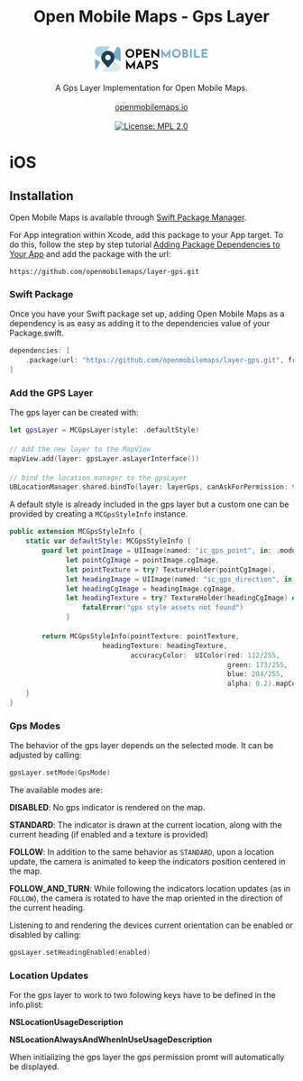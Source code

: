 <h1 align="center">Open Mobile Maps - Gps Layer</h1>
<br />
<div align="center">
  <img width="200" height="45" src="logo.svg" />
  <br />
  <br />
  A Gps Layer Implementation for Open Mobile Maps.
  <br />
  <br />
  <a href="https://openmobilemaps.io/">openmobilemaps.io</a>
</div>
<br />

<div align="center">
    <!-- License -->
    <a href="https://github.com/openmobilemaps/layer-gps/blob/master/LICENSE">
      <img alt="License: MPL 2.0"
      src="https://img.shields.io/badge/License-MPL%202.0-brightgreen.svg">
    </a>
</div>


<h1>iOS</h1>

## Installation

Open Mobile Maps is available through [Swift Package Manager](https://swift.org/package-manager/).

For App integration within Xcode, add this package to your App target. To do this, follow the step by step tutorial [Adding Package Dependencies to Your App](https://developer.apple.com/documentation/xcode/adding_package_dependencies_to_your_app) and add the package with the url:
```
https://github.com/openmobilemaps/layer-gps.git
```

### Swift Package

Once you have your Swift package set up, adding Open Mobile Maps as a dependency is as easy as adding it to the dependencies value of your Package.swift.

```swift
dependencies: [
    .package(url: "https://github.com/openmobilemaps/layer-gps.git", from: .init(stringLiteral: "3.0.0-rc.3")))
]
```

### Add the GPS Layer

The gps layer can be created with:

```swift
let gpsLayer = MCGpsLayer(style: .defaultStyle)

// Add the new layer to the MapView
mapView.add(layer: gpsLayer.asLayerInterface())

// bind the location manager to the gpsLayer
UBLocationManager.shared.bindTo(layer: layerGps, canAskForPermission: true)
```

A default style is already included in the gps layer but a custom one can be provided by creating a `MCGpsStyleInfo` instance.

```swift
public extension MCGpsStyleInfo {
    static var defaultStyle: MCGpsStyleInfo {
        guard let pointImage = UIImage(named: "ic_gps_point", in: .module, compatibleWith: nil),
              let pointCgImage = pointImage.cgImage,
              let pointTexture = try? TextureHolder(pointCgImage),
              let headingImage = UIImage(named: "ic_gps_direction", in: .module, compatibleWith: nil),
              let headingCgImage = headingImage.cgImage,
              let headingTexture = try? TextureHolder(headingCgImage) else {
                  fatalError("gps style assets not found")
              }

        return MCGpsStyleInfo(pointTexture: pointTexture,
                       headingTexture: headingTexture,
                              accuracyColor:  UIColor(red: 112/255,
                                                      green: 173/255,
                                                      blue: 204/255,
                                                      alpha: 0.2).mapCoreColor)
    }
}
```


### Gps Modes

The behavior of the gps layer depends on the selected mode. It can be adjusted by calling:
```swift
gpsLayer.setMode(GpsMode)
```

The available modes are:

**DISABLED**: No gps indicator is rendered on the map.

**STANDARD**: The indicator is drawn  at the current location, along with the current heading (if enabled and a texture is provided)

**FOLLOW**: In addition to the same behavior as `STANDARD`, upon a location update, the camera is animated to keep the indicators position centered in the map.

**FOLLOW_AND_TURN**: While following the indicators location updates (as in `FOLLOW`), the camera is rotated to have the map oriented in the direction of the current heading.


Listening to and rendering the devices current orientation can be enabled or disabled by calling:
```swift
gpsLayer.setHeadingEnabled(enabled)
```

### Location Updates

For the gps layer to work to two folowing keys have to be defined in the info.plist:

**NSLocationUsageDescription**

**NSLocationAlwaysAndWhenInUseUsageDescription**

When initializing the gps layer the gps permission promt will automatically be displayed.

